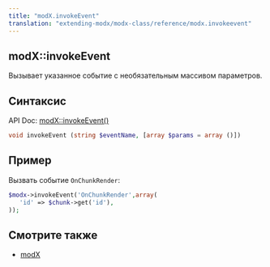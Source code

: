 ```yaml
---
title: "modX.invokeEvent"
translation: "extending-modx/modx-class/reference/modx.invokeevent"
---
```


## modX::invokeEvent

Вызывает указанное событие с необязательным массивом параметров.

## Синтаксис

API Doc: [modX::invokeEvent()](http://api.modx.com/revolution/2.2/db_core_model_modx_modx.class.html#%5CmodX::invokeEvent())

``` php
void invokeEvent (string $eventName, [array $params = array ()])
```

## Пример

Вызвать событие `OnChunkRender`:

``` php
$modx->invokeEvent('OnChunkRender',array(
   'id' => $chunk->get('id'),
));
```

## Смотрите также

- [modX](extending-modx/core-model/modx "modX")
